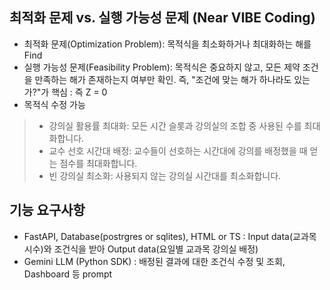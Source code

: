 ## 최적화 문제 vs. 실행 가능성 문제 (Near VIBE Coding)
- 최적화 문제(Optimization Problem): 목적식을 최소화하거나 최대화하는 해를 Find
- 실행 가능성 문제(Feasibility Problem): 목적식은 중요하지 않고, 모든 제약 조건을 만족하는 해가 존재하는지 여부만 확인. 즉, "조건에 맞는 해가 하나라도 있는가?"가 핵심 : 즉 Z = 0
- 목적식 수정 가능
> - 강의실 활용률 최대화: 모든 시간 슬롯과 강의실의 조합 중 사용된 수를 최대화합니다.
> - 교수 선호 시간대 배정: 교수들이 선호하는 시간대에 강의를 배정했을 때 얻는 점수를 최대화합니다.
> - 빈 강의실 최소화: 사용되지 않는 강의실 시간대를 최소화합니다.
>
## 기능 요구사항
- FastAPI, Database(postrgres or sqlites), HTML or TS : Input data(교과목 시수)와 조건식을 받아 Output data(요일별 교과목 강의실 배정)
- Gemini LLM (Python SDK) : 배정된 결과에 대한 조건식 수정 및 조회, Dashboard 등 prompt
